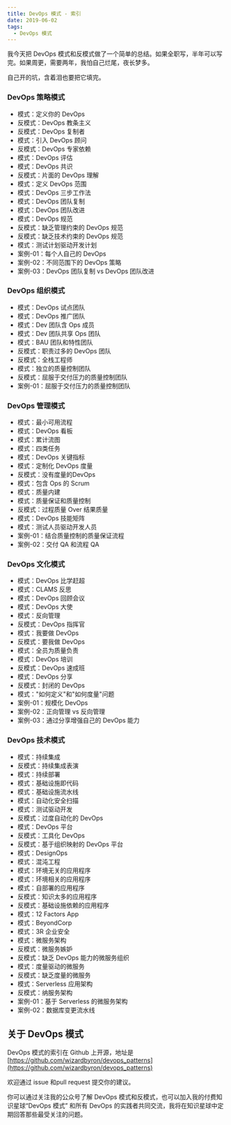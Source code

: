 ```yaml
---
title: DevOps 模式 - 索引
date: 2019-06-02
tags:
  - DevOps 模式
---
```


我今天把 DevOps 模式和反模式做了一个简单的总结。如果全职写，半年可以写完。如果周更，需要两年，我怕自己烂尾，夜长梦多。

自己开的坑，含着泪也要把它填完。

### DevOps 策略模式

* 模式：定义你的 DevOps
* 反模式：DevOps 教条主义
* 反模式：DevOps 复制者
* 模式：引入 DevOps 顾问
* 反模式：DevOps 专家依赖
* 模式：DevOps 评估
* 模式：DevOps 共识
* 反模式：片面的 DevOps 理解
* 模式：定义 DevOps 范围
* 模式：DevOps 三步工作法
* 模式：DevOps 团队复制
* 模式：DevOps 团队改进
* 模式：DevOps 规范
* 反模式：缺乏管理约束的 DevOps 规范
* 反模式：缺乏技术约束的 DevOps 规范
* 模式：测试计划驱动开发计划
* 案例-01：每个人自己的 DevOps
* 案例-02：不同范围下的 DevOps 策略
* 案例-03：DevOps 团队复制 vs DevOps 团队改进

### DevOps 组织模式

* 模式：DevOps 试点团队
* 模式：DevOps 推广团队
* 模式：Dev 团队含 Ops 成员
* 模式：Dev 团队共享 Ops 团队
* 模式：BAU 团队和特性团队
* 反模式：职责过多的 DevOps 团队
* 反模式：全栈工程师
* 模式：独立的质量控制团队
* 反模式：屈服于交付压力的质量控制团队
* 案例-01：屈服于交付压力的质量控制团队

### DevOps 管理模式

* 模式：最小可用流程
* 模式：DevOps 看板
* 模式：累计流图
* 模式：四类任务
* 模式：DevOps 关键指标
* 模式：定制化 DevOps 度量
* 反模式：没有度量的DevOps
* 模式：包含 Ops 的 Scrum
* 模式：质量内建
* 模式：质量保证和质量控制
* 反模式：过程质量 Over 结果质量
* 模式：DevOps 技能矩阵
* 模式：测试人员驱动开发人员
* 案例-01：结合质量控制的质量保证流程
* 案例-02：交付 QA 和流程 QA

### DevOps 文化模式

* 模式：DevOps 比学赶超
* 模式：CLAMS 反思
* 模式：DevOps 回顾会议
* 模式：DevOps 大使
* 模式：反向管理
* 反模式：DevOps 指挥官
* 模式：我要做 DevOps
* 反模式：要我做 DevOps
* 模式：全员为质量负责
* 模式：DevOps 培训
* 反模式：DevOps 速成班
* 模式：DevOps 分享
* 反模式：封闭的 DevOps
* 模式："如何定义"和"如何度量"问题
* 案例-01：规模化 DevOps
* 案例-02：正向管理 vs 反向管理
* 案例-03：通过分享增强自己的 DevOps 能力

### DevOps 技术模式

* 模式：持续集成
* 反模式：持续集成表演
* 模式：持续部署
* 模式：基础设施即代码
* 模式：基础设施流水线
* 模式：自动化安全扫描
* 模式：测试驱动开发
* 反模式：过度自动化的 DevOps
* 模式：DevOps 平台
* 反模式：工具化 DevOps
* 反模式：基于组织映射的 DevOps 平台
* 模式：DesignOps
* 模式：混沌工程
* 模式：环境无关的应用程序
* 模式：环境相关的应用程序
* 模式：自部署的应用程序
* 反模式：知识太多的应用程序
* 反模式：基础设施依赖的应用程序
* 模式：12 Factors App
* 模式：BeyondCorp
* 模式：3R 企业安全
* 模式：微服务架构
* 反模式：微服务嫉妒
* 反模式：缺乏 DevOps 能力的微服务组织
* 模式：度量驱动的微服务
* 反模式：缺乏度量的微服务
* 模式：Serverless 应用架构
* 反模式：纳服务架构
* 案例-01：基于 Serverless 的微服务架构
* 案例-02：数据库变更流水线

## 关于 DevOps 模式

DevOps 模式的索引在 Github 上开源，地址是[https://github.com/wizardbyron/devops_patterns](https://github.com/wizardbyron/devops_patterns)

欢迎通过 issue 和pull request 提交你的建议。

你可以通过关注我的公众号了解 DevOps 模式和反模式，也可以加入我的付费知识星球“DevOps 模式” 和所有 DevOps 的实践者共同交流，我将在知识星球中定期回答那些最受关注的问题。
